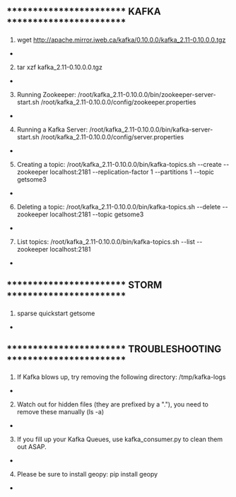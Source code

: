 *********************** KAFKA ***********************
-
1) wget http://apache.mirror.iweb.ca/kafka/0.10.0.0/kafka_2.11-0.10.0.0.tgz
-
2) tar xzf kafka_2.11-0.10.0.0.tgz
-
3) Running Zookeeper:  /root/kafka_2.11-0.10.0.0/bin/zookeeper-server-start.sh /root/kafka_2.11-0.10.0.0/config/zookeeper.properties
-
4) Running a Kafka Server: /root/kafka_2.11-0.10.0.0/bin/kafka-server-start.sh /root/kafka_2.11-0.10.0.0/config/server.properties
-
5) Creating a topic: /root/kafka_2.11-0.10.0.0/bin/kafka-topics.sh --create --zookeeper localhost:2181 --replication-factor 1 --partitions 1 --topic getsome3
-
6) Deleting a topic: /root/kafka_2.11-0.10.0.0/bin/kafka-topics.sh --delete --zookeeper localhost:2181 --topic getsome3
-
7) List topics: /root/kafka_2.11-0.10.0.0/bin/kafka-topics.sh --list --zookeeper localhost:2181
-
*********************** STORM ***********************
-
1) sparse quickstart getsome
-
*********************** TROUBLESHOOTING ***********************
-
1) If Kafka blows up, try removing the following directory:  /tmp/kafka-logs
-
2) Watch out for hidden files (they are prefixed by a "."), you need to remove these manually (ls -a)
-
3) If you fill up your Kafka Queues, use kafka_consumer.py to clean them out ASAP.
-
4) Please be sure to install geopy:  pip install geopy
-
